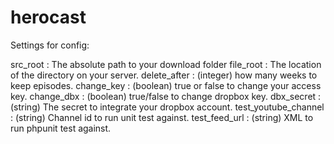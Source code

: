 herocast
========

Settings for config:

src_root : The absolute path to your download folder
file_root : The location of the directory on your server.
delete_after : (integer) how many weeks to keep episodes.
change_key : (boolean) true or false to change your access key.
change_dbx : (boolean) true/false to change dropbox key.
dbx_secret : (string) The secret to integrate your dropbox account.
test_youtube_channel : (string) Channel id to run unit test against.
test_feed_url : (string) XML to run phpunit test against.


